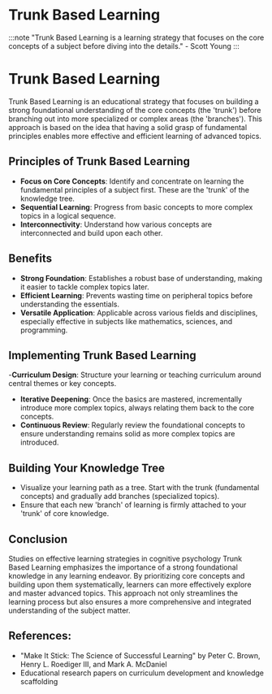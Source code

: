 # Trunk Based Learning

:::note
"Trunk Based Learning is a learning strategy that focuses on the core concepts of a subject before diving into the details." - Scott Young
:::

# Trunk Based Learning

Trunk Based Learning is an educational strategy that focuses on building a strong foundational understanding of the core concepts (the 'trunk') before branching out into more specialized or complex areas (the 'branches'). This approach is based on the idea that having a solid grasp of fundamental principles enables more effective and efficient learning of advanced topics.

## Principles of Trunk Based Learning

- **Focus on Core Concepts**: Identify and concentrate on learning the fundamental principles of a subject first. These are the 'trunk' of the knowledge tree.
- **Sequential Learning**: Progress from basic concepts to more complex topics in a logical sequence.
- **Interconnectivity**: Understand how various concepts are interconnected and build upon each other.

## Benefits

- **Strong Foundation**: Establishes a robust base of understanding, making it easier to tackle complex topics later.
- **Efficient Learning**: Prevents wasting time on peripheral topics before understanding the essentials.
- **Versatile Application**: Applicable across various fields and disciplines, especially effective in subjects like mathematics, sciences, and programming.

## Implementing Trunk Based Learning

-**Curriculum Design**: Structure your learning or teaching curriculum around central themes or key concepts.

- **Iterative Deepening**: Once the basics are mastered, incrementally introduce more complex topics, always relating them back to the core concepts.
- **Continuous Review**: Regularly review the foundational concepts to ensure understanding remains solid as more complex topics are introduced.

## Building Your Knowledge Tree

- Visualize your learning path as a tree. Start with the trunk (fundamental concepts) and gradually add branches (specialized topics).
- Ensure that each new 'branch' of learning is firmly attached to your 'trunk' of core knowledge.

## Conclusion

Studies on effective learning strategies in cognitive psychology
Trunk Based Learning emphasizes the importance of a strong foundational knowledge in any learning endeavor. By prioritizing core concepts and building upon them systematically, learners can more effectively explore and master advanced topics. This approach not only streamlines the learning process but also ensures a more comprehensive and integrated understanding of the subject matter.

## References:

- "Make It Stick: The Science of Successful Learning" by Peter C. Brown, Henry L. Roediger III, and Mark A. McDaniel
- Educational research papers on curriculum development and knowledge scaffolding
